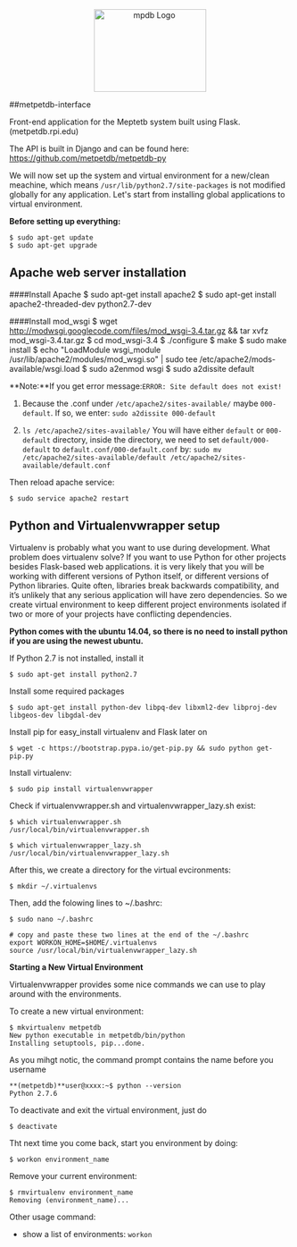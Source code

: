 <a name="logo"/>
<div align="center">
<a href="http://metpetdb.rpi.edu/" target="_blank">
<img src="http://metpetdb.rpi.edu/metpetweb/images/mpdb-logo.gif" alt="mpdb Logo" width="201" height="148"></img>
</a>
</div>

##metpetdb-interface

Front-end application for the Meptetb system built using Flask.
(metpetdb.rpi.edu)

The API is built in Django and can be found here: https://github.com/metpetdb/metpetdb-py

We will now set up the system and virtual environment for a new/clean meachine, which means `/usr/lib/python2.7/site-packages` is not modified globally for any application. Let's start from installing global applications to virtual environment.

**Before setting up everything:**

	$ sudo apt-get update
	$ sudo apt-get upgrade

Apache web server installation
------------------------------

####Install Apache
    $ sudo apt-get install apache2
    $ sudo apt-get install apache2-threaded-dev python2.7-dev

####Install mod_wsgi
    $ wget http://modwsgi.googlecode.com/files/mod_wsgi-3.4.tar.gz && tar xvfz mod_wsgi-3.4.tar.gz
    $ cd mod_wsgi-3.4
    $ ./configure
    $ make
    $ sudo make install
    $ echo "LoadModule wsgi_module /usr/lib/apache2/modules/mod_wsgi.so" | sudo tee /etc/apache2/mods-available/wsgi.load
    $ sudo a2enmod wsgi
    $ sudo a2dissite default

**Note:**If you get error message:`ERROR: Site default does not exist!`

1. Because the .conf under `/etc/apache2/sites-available/` maybe `000-default`. If so, we enter: `sudo a2dissite 000-default`

2. `ls /etc/apache2/sites-available/` You will have either `default` or `000-default` directory, inside the directory, we need to set `default/000-default` to `default.conf/000-default.conf` by:
`sudo mv /etc/apache2/sites-available/default /etc/apache2/sites-available/default.conf`

Then reload apache service:

	$ sudo service apache2 restart
	
## Python and Virtualenvwrapper setup

Virtualenv is probably what you want to use during development.
What problem does virtualenv solve? If you want to use Python for other projects besides Flask-based web applications. it is very likely that you will be working with different versions of Python itself, or different versions of Python libraries. Quite often, libraries break backwards compatibility, and it’s unlikely that any serious application will have zero dependencies. So we create virtual environment to keep different project environments isolated if two or more of your projects have conflicting dependencies.

**Python comes with the ubuntu 14.04, so there is no need to install python if you are using the newest ubuntu.**

If Python 2.7 is not installed, install it

`$ sudo apt-get install python2.7`
	
Install some required packages

	$ sudo apt-get install python-dev libpq-dev libxml2-dev libproj-dev libgeos-dev libgdal-dev
	
Install pip for easy_install virtualenv and Flask later on

	$ wget -c https://bootstrap.pypa.io/get-pip.py && sudo python get-pip.py

Install virtualenv:

	$ sudo pip install virtualenvwrapper
	
Check if virtualenvwrapper.sh and virtualenvwrapper_lazy.sh exist:

	$ which virtualenvwrapper.sh
	/usr/local/bin/virtualenvwrapper.sh
	
	$ which virtualenvwrapper_lazy.sh
	/usr/local/bin/virtualenvwrapper_lazy.sh
	
After this, we create a directory for the virtual evcironments:

	$ mkdir ~/.virtualenvs
	
Then, add the folowing lines to ~/.bashrc:

	$ sudo nano ~/.bashrc
	
	# copy and paste these two lines at the end of the ~/.bashrc
	export WORKON_HOME=$HOME/.virtualenvs
	source /usr/local/bin/virtualenvwrapper_lazy.sh
	
**Starting a New Virtual Environment**

Virtualenvwrapper provides some nice commands we can use to play around with the environments.

To create a new virtual environment:

	$ mkvirtualenv metpetdb
	New python executable in metpetdb/bin/python
	Installing setuptools, pip...done.
	
As you mihgt notic, the command prompt contains the name before you username
	
	**(metpetdb)**user@xxxx:~$ python --version
	Python 2.7.6

To deactivate and exit the virtual environment, just do

	$ deactivate
	
Tht next time you come back, start you environment by doing:

	$ workon environment_name
	
Remove your current environment:

	$ rmvirtualenv environment_name
	Removing (environment_name)...

Other usage command:
- show a list of environments: `workon`

